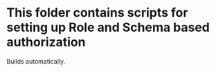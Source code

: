 # This folder contains scripts for setting up Role and Schema based authorization

Builds automatically.
